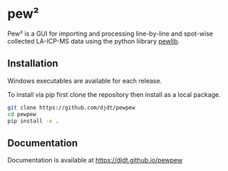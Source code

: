 # pew²

Pew² is a GUI for importing and processing line-by-line and spot-wise collected LA-ICP-MS data using the python liibrary [pewlib](https://github.com/djdt/pewlib).

## Installation

Windows executables are available for each release.

To install via pip first clone the repository then install as a local package.

```bash
git clone https://github.com/djdt/pewpew
cd pewpew
pip install -e .
```
## Documentation

Documentation is available at https://djdt.github.io/pewpew
